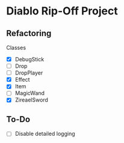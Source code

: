 # Diablo Rip-Off Project

## Refactoring

Classes

* [x] DebugStick
* [ ] Drop
* [ ] DropPlayer
* [x] Effect
* [x] Item
* [ ] MagicWand
* [x] ZireaelSword

## To-Do

* [ ] Disable detailed logging
